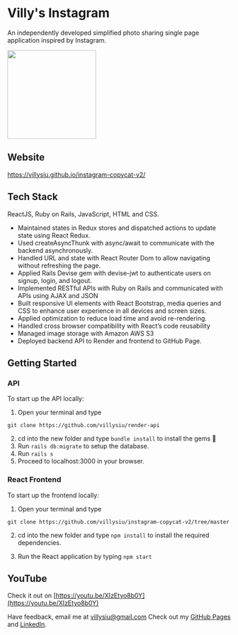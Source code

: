 # Villy's Instagram
An independently developed simplified photo sharing single page application inspired by Instagram.

<img src="https://github.com/villysiu/instagram-copycat-v2/blob/gh-pages/static/media/preview_clip.b3d3d75793b174f7f8f1.gif" width="200">

## Website
https://villysiu.github.io/instagram-copycat-v2/

## Tech Stack
ReactJS, Ruby on Rails, JavaScript, HTML and CSS.

* Maintained states in Redux stores and dispatched actions to update state using React Redux.
* Used createAsyncThunk with async/await to communicate with the backend asynchronously. 
* Handled URL and state with React Router Dom to allow navigating without refreshing the page.
* Applied Rails Devise gem with devise-jwt to authenticate users on signup, login, and logout.
* Implemented RESTful APIs with Ruby on Rails and communicated with APIs using AJAX and JSON
* Built responsive UI elements with React Bootstrap, media queries and CSS to enhance user experience in all devices and screen sizes.
* Applied optimization to reduce load time and avoid re-rendering.
* Handled cross browser compatibility with React’s code reusability
* Managed image storage with Amazon AWS S3
* Deployed backend API to Render and frontend to GitHub Page.


## Getting Started
<!-- Frontend: https://github.com/villysiu/instagram-copycat-v2/tree/master

API: https://github.com/villysiu/ig-copycat-v2-api -->

### API

To start up the API locally:

1. Open your terminal and type 
```
git clone https://github.com/villysiu/render-api
```
2. cd into the new folder and type 
``` bundle install ``` 
to install the gems 💎
3. Run ``` rails db:migrate ``` to setup the database.
4. Run ``` rails s ```
5. Proceed to localhost:3000 in your browser.

### React Frontend
<!-- The React frontend has been deployed to GitHub. After the API is started up in localhost:3000, visit [https://villysiu.github.io/instagram-copycat-v2/](https://villysiu.github.io/instagram-copycat-v2/) to see the site in action. -->

To start up the frontend locally:
1. Open your terminal and type 
```
git clone https://github.com/villysiu/instagram-copycat-v2/tree/master
``` 
2. cd into the new folder and type 
``` npm install ```
to install the required dependencies.

3.  Run the React application by typing 
``` npm start ```

## YouTube
Check it out on [https://youtu.be/XIzEtyo8b0Y](https://youtu.be/XIzEtyo8b0Y)

 

Have feedback, email me at [villysiu@gmail.com](villysiu@gmail.com)
Check out my [GitHub Pages](https://github.com/villysiu) and 
    [LinkedIn](https://www.linkedin.com/in/villy-siu-384b81132/).
